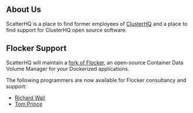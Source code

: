 ## About Us

ScatterHQ is a place to find former employees of [ClusterHQ](https://clusterhq.com)
and a place to find support for ClusterHQ open source software.

## Flocker Support

ScatterHQ will maintain a [fork of Flocker](https://github.com/ScatterHQ/flocker), an open-source Container Data Volume Manager for your Dockerized applications.

The following programmers are now available for Flocker consultancy and support:

* [Richard Wall](https://github.com/wallrj)
* [Tom Prince](https://github.com/tomprince)
